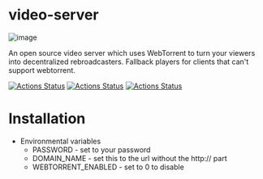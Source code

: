 # video-server

![image](https://user-images.githubusercontent.com/6856673/200156099-9cc88e99-8ed9-46e5-99aa-499e053cddb2.png)


An open source video server which uses WebTorrent to turn your viewers into decentralized rebroadcasters. Fallback players for clients that can't support webtorrent.


[![Actions Status](https://github.com/zackees/webtorrent-movie-server/workflows/MacOS_Tests/badge.svg)](https://github.com/zackees/webtorrent-movie-server/actions/workflows/push_macos.yml)
[![Actions Status](https://github.com/zackees/webtorrent-movie-server/workflows/Win_Tests/badge.svg)](https://github.com/zackees/webtorrent-movie-server/actions/workflows/push_win.yml)
[![Actions Status](https://github.com/zackees/webtorrent-movie-server/workflows/Ubuntu_Tests/badge.svg)](https://github.com/zackees/webtorrent-movie-server/actions/workflows/push_ubuntu.yml)

# Installation

  * Environmental variables
    * PASSWORD - set to your password
    * DOMAIN_NAME - set this to the url without the http:// part
    * WEBTORRENT_ENABLED - set to 0 to disable
